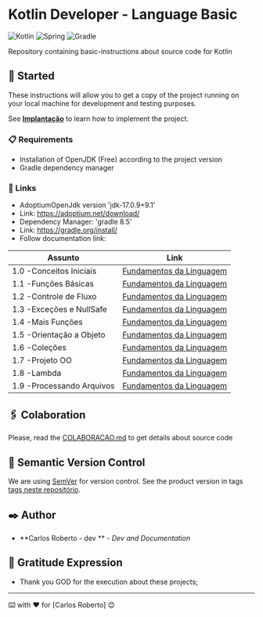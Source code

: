 # Kotlin Developer - Language Basic
![Kotlin](https://img.shields.io/badge/kotlin-%237F52FF.svg?style=for-the-badge&logo=kotlin&logoColor=white)
![Spring](https://img.shields.io/badge/springboot-%236DB33F.svg?style=for-the-badge&logo=spring&logoColor=white)
![Gradle](https://img.shields.io/badge/Gradle-02303A.svg?style=for-the-badge&logo=Gradle&logoColor=white)

Repository containing basic-instructions about source code for Kotlin

## 🚀 Started

These instructions will allow you to get a copy of the project running on your local machine for development and testing purposes.

See **[Implantação](#-implanta%C3%A7%C3%A3o)** to learn how to implement the project.

### 📋 Requirements

- Installation of OpenJDK (Free) according to the project version 
- Gradle dependency manager

### 🔧 Links
  - AdoptiumOpenJdk version 'jdk-17.0.9+9.1'
  - Link: https://adoptium.net/download/
  - Dependency Manager: 'gradle 8.5'
  - Link: https://gradle.org/install/ 
  - Follow documentation link:

| Assunto                  | Link                                                                                                                                                                              |
|--------------------------|-----------------------------------------------------------------------------------------------------------------------------------------------------------------------------------|
| 1.0 -Conceitos Iniciais  | [Fundamentos da Linguagem](https://github.com/CarlosRobertoMedeiros/repo-kotlin-developer/tree/main/fundamentals/basic-instructions/src/main/kotlin/br/com/roberto/kotlin/basic_instructions/a/conceitosiniciais)        |
| 1.1 -Funções Básicas     | [Fundamentos da Linguagem](https://github.com/CarlosRobertoMedeiros/repo-kotlin-developer/tree/main/fundamentals/basic-instructions/src/main/kotlin/br/com/roberto/kotlin/basic_instructions/b/funcoes)                  |
| 1.2 -Controle de Fluxo   | [Fundamentos da Linguagem](https://github.com/CarlosRobertoMedeiros/repo-kotlin-developer/tree/main/fundamentals/basic-instructions/src/main/kotlin/br/com/roberto/kotlin/basic_instructions/c/controledefluxo)          |
| 1.3 -Exceções e NullSafe | [Fundamentos da Linguagem](https://github.com/CarlosRobertoMedeiros/repo-kotlin-developer/tree/main/fundamentals/basic-instructions/src/main/kotlin/br/com/roberto/kotlin/basic_instructions/d/excecoesnullsafety)       |
| 1.4 -Mais Funções        | [Fundamentos da Linguagem](https://github.com/CarlosRobertoMedeiros/repo-kotlin-developer/tree/main/fundamentals/basic-instructions/src/main/kotlin/br/com/roberto/kotlin/basic_instructions/e/maisfuncoes)              |
| 1.5 -Orientação a Objeto | [Fundamentos da Linguagem](https://github.com/CarlosRobertoMedeiros/repo-kotlin-developer/tree/main/fundamentals/basic-instructions/src/main/kotlin/br/com/roberto/kotlin/basic_instructions/f/orientacaoabjetos/classe) |
| 1.6 -Coleções            | [Fundamentos da Linguagem](https://github.com/CarlosRobertoMedeiros/repo-kotlin-developer/tree/main/fundamentals/basic-instructions/src/main/kotlin/br/com/roberto/kotlin/basic_instructions/g/colecoes)                 |
| 1.7 -Projeto OO          | [Fundamentos da Linguagem](https://github.com/CarlosRobertoMedeiros/repo-kotlin-developer/tree/main/fundamentals/basic-instructions/src/main/kotlin/br/com/roberto/kotlin/basic_instructions/h/projetooo)                |
| 1.8 -Lambda              | [Fundamentos da Linguagem](https://github.com/CarlosRobertoMedeiros/repo-kotlin-developer/tree/main/fundamentals/basic-instructions/src/main/kotlin/br/com/roberto/kotlin/basic_instructions/i/lambda)                   |
| 1.9 -Processando Arquivos| [Fundamentos da Linguagem](https://github.com/CarlosRobertoMedeiros/repo-kotlin-developer/tree/main/fundamentals/basic-instructions/src/main/kotlin/br/com/roberto/kotlin/basic_instructions/a1/processandoarquivos)     |

## 🖇️ Colaboration

Please, read the [COLABORACAO.md](https://gist.github.com/usuario/linkParaInfoSobreContribuicoes) to get details about source code

## 📌 Semantic Version Control

We are using [SemVer](http://semver.org/) for version control. See the product version in tags [tags neste repositório](https://github.com/suas/tags/do/projeto). 

## ✒️ Author

* **Carlos Roberto - dev ** - *Dev and Documentation*

## 🎁 Gratitude Expression

* Thank you GOD for the execution about these projects;

---
⌨️ with ❤️ for [Carlos Roberto] 😊
